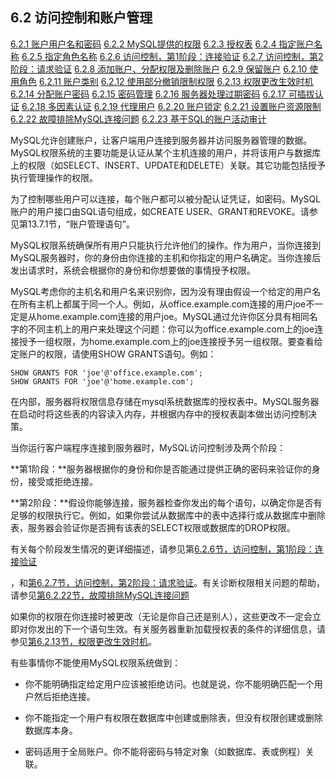 ## 6.2 访问控制和账户管理

[6.2.1 账户用户名和密码](./06.02.01.账户用户名和密码.md)
[6.2.2 MySQL提供的权限](./06.02.02.MySQL提供的权限.md)
[6.2.3 授权表](./06.02.03.授权表.md)
[6.2.4 指定账户名称](./06.02.04.指定账户名称.md)
[6.2.5 指定角色名称](./06.02.05.指定角色名称.md)
[6.2.6 访问控制，第1阶段：连接验证](./06.02.06.访问控制，第1阶段：连接验证.md)
[6.2.7 访问控制，第2阶段：请求验证](./06.02.07.访问控制，第2阶段：请求验证.md)
[6.2.8 添加账户、分配权限及删除账户](./06.02.08.添加账户、分配权限及删除账户.md)
[6.2.9 保留账户](./06.02.09.保留账户.md)
[6.2.10 使用角色](./06.02.10.使用角色.md)
[6.2.11 账户类别](./06.02.11.账户类别.md)
[6.2.12 使用部分撤销限制权限](./06.02.12.使用部分撤销限制权限.md)
[6.2.13 权限更改生效时机](./06.02.13.权限更改生效时机.md)
[6.2.14 分配账户密码](./06.02.14.分配账户密码.md)
[6.2.15 密码管理](./06.02.15.密码管理.md)
[6.2.16 服务器处理过期密码](./06.02.16.服务器处理过期密码.md)
[6.2.17 可插拔认证](./06.02.17.可插拔认证.md)
[6.2.18 多因素认证](./06.02.18.多因素认证.md)
[6.2.19 代理用户](./06.02.19.代理用户.md)
[6.2.20 账户锁定](./06.02.20.账户锁定.md)
[6.2.21 设置账户资源限制](./06.02.21.设置账户资源限制.md)
[6.2.22 故障排除MySQL连接问题](./06.02.22.故障排除MySQL连接问题.md)
[6.2.23 基于SQL的账户活动审计](./06.02.23.基于SQL的账户活动审计.md)

MySQL允许创建账户，让客户端用户连接到服务器并访问服务器管理的数据。MySQL权限系统的主要功能是认证从某个主机连接的用户，并将该用户与数据库上的权限（如SELECT、INSERT、UPDATE和DELETE）关联。其它功能包括授予执行管理操作的权限。

为了控制哪些用户可以连接，每个账户都可以被分配认证凭证，如密码。MySQL账户的用户接口由SQL语句组成，如CREATE USER、GRANT和REVOKE。请参见第13.7.1节，“账户管理语句”。

MySQL权限系统确保所有用户只能执行允许他们的操作。作为用户，当你连接到MySQL服务器时，你的身份由你连接的主机和你指定的用户名确定。当你连接后发出请求时，系统会根据你的身份和你想要做的事情授予权限。

MySQL考虑你的主机名和用户名来识别你，因为没有理由假设一个给定的用户名在所有主机上都属于同一个人。例如，从office.example.com连接的用户joe不一定是从home.example.com连接的用户joe。MySQL通过允许你区分具有相同名字的不同主机上的用户来处理这个问题：你可以为office.example.com上的joe连接授予一组权限，为home.example.com上的joe连接授予另一组权限。要查看给定账户的权限，请使用SHOW GRANTS语句。例如：

```mysql
SHOW GRANTS FOR 'joe'@'office.example.com';
SHOW GRANTS FOR 'joe'@'home.example.com';
```

在内部，服务器将权限信息存储在mysql系统数据库的授权表中。MySQL服务器在启动时将这些表的内容读入内存，并根据内存中的授权表副本做出访问控制决策。

当你运行客户端程序连接到服务器时，MySQL访问控制涉及两个阶段：

**第1阶段：**服务器根据你的身份和你是否能通过提供正确的密码来验证你的身份，接受或拒绝连接。

**第2阶段：**假设你能够连接，服务器检查你发出的每个语句，以确定你是否有足够的权限执行它。例如，如果你尝试从数据库中的表中选择行或从数据库中删除表，服务器会验证你是否拥有该表的SELECT权限或数据库的DROP权限。

有关每个阶段发生情况的更详细描述，请参见第[6.2.6节，访问控制，第1阶段：连接验证](./06.02.06.访问控制，第1阶段：连接验证.md)

，和[第6.2.7节，访问控制，第2阶段：请求验证](./06.02.07.访问控制，第2阶段：请求验证.md)。有关诊断权限相关问题的帮助，请参见[第6.2.22节，故障排除MySQL连接问题](./06.02.22.故障排除MySQL连接问题.md)

如果你的权限在你连接时被更改（无论是你自己还是别人），这些更改不一定会立即对你发出的下一个语句生效。有关服务器重新加载授权表的条件的详细信息，请参见[第6.2.13节，权限更改生效时机](./06.02.13.权限更改生效时机.md)。

有些事情你不能使用MySQL权限系统做到：

- 你不能明确指定给定用户应该被拒绝访问。也就是说，你不能明确匹配一个用户然后拒绝连接。

- 你不能指定一个用户有权限在数据库中创建或删除表，但没有权限创建或删除数据库本身。

- 密码适用于全局账户。你不能将密码与特定对象（如数据库、表或例程）关联。